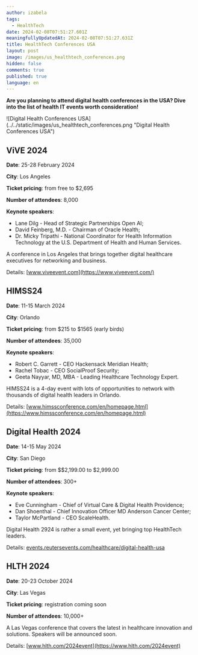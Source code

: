```yaml
---
author: izabela
tags:
  - HealthTech
date: 2024-02-08T07:51:27.601Z
meaningfullyUpdatedAt: 2024-02-08T07:51:27.631Z
title: HealthTech Conferences USA
layout: post
image: /images/us_healthtech_conferences.png
hidden: false
comments: true
published: true
language: en
---
```

**Are you planning to attend digital health conferences in the USA? Dive into the list of health IT events worth consideration!**

<div className="image">![Digital Health Conferences USA](../../static/images/us_healthtech_conferences.png "Digital Health Conferences USA")</div>

## ViVE 2024

**Date**: 25-28 February 2024

**City**: Los Angeles

**Ticket pricing**: from free to $2,695

**Number of attendees**: 8,000

**Keynote speakers**: 

* Lane Dilg - Head of Strategic Partnerships Open AI; 
* David Feinberg, M.D. - Chairman of Oracle Health; 
* Dr. Micky Tripathi - National Coordinator for Health Information Technology at the U.S. Department of Health and Human Services.

A conference in Los Angeles that brings together digital healthcare executives for networking and business.

Details: [www.viveevent.com](https://www.viveevent.com/)

## HIMSS24

**Date**: 11-15 March 2024

**City**: Orlando

**Ticket pricing**: from $215 to $1565 (early birds)

**Number of attendees**: 35,000

**Keynote speakers**: 

* Robert C. Garrett - CEO Hackensack Meridian Health; 
* Rachel Tobac - CEO SocialProof Security; 
* Geeta Nayyar, MD, MBA - Leading Healthcare Technology Expert.

HIMSS24 is a 4-day event with lots of opportunities to network with thousands of digital health leaders in Orlando.

Details: [www.himssconference.com/en/homepage.html](https://www.himssconference.com/en/homepage.html)

## Digital Health 2024

**Date**: 14-15 May 2024

**City**: San Diego

**Ticket pricing**: from $$2,199.00 to $2,999.00

**Number of attendees**: 300+

**Keynote speakers**: 

* Eve Cunningham - Chief of Virtual Care & Digital Health Providence; 
* Dan Shoenthal - Chief Innovation Officer MD Anderson Cancer Center; 
* Taylor McPartland - CEO ScaleHealth.

Digital Health 2924 is rather a small event, yet bringing top HealthTech leaders.

Details: [events.reutersevents.com/healthcare/digital-health-usa](https://events.reutersevents.com/healthcare/digital-health-usa)

## HLTH 2024

**Date**: 20-23 October 2024

**City**: Las Vegas

**Ticket pricing**: registration coming soon

**Number of attendees**: 10,000+

A Las Vegas conference that covers the latest in healthcare innovation and solutions. Speakers will be announced soon.

Details: [www.hlth.com/2024event](https://www.hlth.com/2024event)